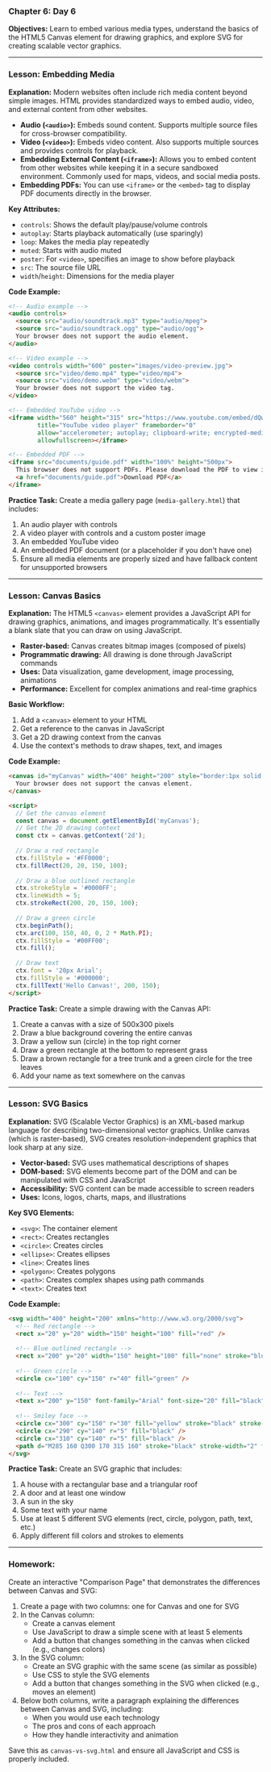 ### **Chapter 6: Day 6**
**Objectives:** Learn to embed various media types, understand the basics of the HTML5 Canvas element for drawing graphics, and explore SVG for creating scalable vector graphics.

---

### **Lesson: Embedding Media**
**Explanation:**
Modern websites often include rich media content beyond simple images. HTML provides standardized ways to embed audio, video, and external content from other websites.

*   **Audio (`<audio>`):** Embeds sound content. Supports multiple source files for cross-browser compatibility.
*   **Video (`<video>`):** Embeds video content. Also supports multiple sources and provides controls for playback.
*   **Embedding External Content (`<iframe>`):** Allows you to embed content from other websites while keeping it in a secure sandboxed environment. Commonly used for maps, videos, and social media posts.
*   **Embedding PDFs:** You can use `<iframe>` or the `<embed>` tag to display PDF documents directly in the browser.

**Key Attributes:**
*   `controls`: Shows the default play/pause/volume controls
*   `autoplay`: Starts playback automatically (use sparingly)
*   `loop`: Makes the media play repeatedly
*   `muted`: Starts with audio muted
*   `poster`: For `<video>`, specifies an image to show before playback
*   `src`: The source file URL
*   `width`/`height`: Dimensions for the media player

**Code Example:**
```html
<!-- Audio example -->
<audio controls>
  <source src="audio/soundtrack.mp3" type="audio/mpeg">
  <source src="audio/soundtrack.ogg" type="audio/ogg">
  Your browser does not support the audio element.
</audio>

<!-- Video example -->
<video controls width="600" poster="images/video-preview.jpg">
  <source src="video/demo.mp4" type="video/mp4">
  <source src="video/demo.webm" type="video/webm">
  Your browser does not support the video tag.
</video>

<!-- Embedded YouTube video -->
<iframe width="560" height="315" src="https://www.youtube.com/embed/dQw4w9WgXcQ" 
        title="YouTube video player" frameborder="0" 
        allow="accelerometer; autoplay; clipboard-write; encrypted-media; gyroscope; picture-in-picture" 
        allowfullscreen></iframe>

<!-- Embedded PDF -->
<iframe src="documents/guide.pdf" width="100%" height="500px">
  This browser does not support PDFs. Please download the PDF to view it: 
  <a href="documents/guide.pdf">Download PDF</a>
</iframe>
```

**Practice Task:**
Create a media gallery page (`media-gallery.html`) that includes:
1. An audio player with controls
2. A video player with controls and a custom poster image
3. An embedded YouTube video
4. An embedded PDF document (or a placeholder if you don't have one)
5. Ensure all media elements are properly sized and have fallback content for unsupported browsers

---

### **Lesson: Canvas Basics**
**Explanation:**
The HTML5 `<canvas>` element provides a JavaScript API for drawing graphics, animations, and images programmatically. It's essentially a blank slate that you can draw on using JavaScript.

*   **Raster-based:** Canvas creates bitmap images (composed of pixels)
*   **Programmatic drawing:** All drawing is done through JavaScript commands
*   **Uses:** Data visualization, game development, image processing, animations
*   **Performance:** Excellent for complex animations and real-time graphics

**Basic Workflow:**
1. Add a `<canvas>` element to your HTML
2. Get a reference to the canvas in JavaScript
3. Get a 2D drawing context from the canvas
4. Use the context's methods to draw shapes, text, and images

**Code Example:**
```html
<canvas id="myCanvas" width="400" height="200" style="border:1px solid #000000;">
  Your browser does not support the canvas element.
</canvas>

<script>
  // Get the canvas element
  const canvas = document.getElementById('myCanvas');
  // Get the 2D drawing context
  const ctx = canvas.getContext('2d');
  
  // Draw a red rectangle
  ctx.fillStyle = '#FF0000';
  ctx.fillRect(20, 20, 150, 100);
  
  // Draw a blue outlined rectangle
  ctx.strokeStyle = '#0000FF';
  ctx.lineWidth = 5;
  ctx.strokeRect(200, 20, 150, 100);
  
  // Draw a green circle
  ctx.beginPath();
  ctx.arc(100, 150, 40, 0, 2 * Math.PI);
  ctx.fillStyle = '#00FF00';
  ctx.fill();
  
  // Draw text
  ctx.font = '20px Arial';
  ctx.fillStyle = '#000000';
  ctx.fillText('Hello Canvas!', 200, 150);
</script>
```

**Practice Task:**
Create a simple drawing with the Canvas API:
1. Create a canvas with a size of 500x300 pixels
2. Draw a blue background covering the entire canvas
3. Draw a yellow sun (circle) in the top right corner
4. Draw a green rectangle at the bottom to represent grass
5. Draw a brown rectangle for a tree trunk and a green circle for the tree leaves
6. Add your name as text somewhere on the canvas

---

### **Lesson: SVG Basics**
**Explanation:**
SVG (Scalable Vector Graphics) is an XML-based markup language for describing two-dimensional vector graphics. Unlike canvas (which is raster-based), SVG creates resolution-independent graphics that look sharp at any size.

*   **Vector-based:** SVG uses mathematical descriptions of shapes
*   **DOM-based:** SVG elements become part of the DOM and can be manipulated with CSS and JavaScript
*   **Accessibility:** SVG content can be made accessible to screen readers
*   **Uses:** Icons, logos, charts, maps, and illustrations

**Key SVG Elements:**
*   `<svg>`: The container element
*   `<rect>`: Creates rectangles
*   `<circle>`: Creates circles
*   `<ellipse>`: Creates ellipses
*   `<line>`: Creates lines
*   `<polygon>`: Creates polygons
*   `<path>`: Creates complex shapes using path commands
*   `<text>`: Creates text

**Code Example:**
```html
<svg width="400" height="200" xmlns="http://www.w3.org/2000/svg">
  <!-- Red rectangle -->
  <rect x="20" y="20" width="150" height="100" fill="red" />
  
  <!-- Blue outlined rectangle -->
  <rect x="200" y="20" width="150" height="100" fill="none" stroke="blue" stroke-width="5" />
  
  <!-- Green circle -->
  <circle cx="100" cy="150" r="40" fill="green" />
  
  <!-- Text -->
  <text x="200" y="150" font-family="Arial" font-size="20" fill="black">Hello SVG!</text>
  
  <!-- Smiley face -->
  <circle cx="300" cy="150" r="30" fill="yellow" stroke="black" stroke-width="2" />
  <circle cx="290" cy="140" r="5" fill="black" />
  <circle cx="310" cy="140" r="5" fill="black" />
  <path d="M285 160 Q300 170 315 160" stroke="black" stroke-width="2" fill="none" />
</svg>
```

**Practice Task:**
Create an SVG graphic that includes:
1. A house with a rectangular base and a triangular roof
2. A door and at least one window
3. A sun in the sky
4. Some text with your name
5. Use at least 5 different SVG elements (rect, circle, polygon, path, text, etc.)
6. Apply different fill colors and strokes to elements

---

### **Homework:**
Create an interactive "Comparison Page" that demonstrates the differences between Canvas and SVG:

1. Create a page with two columns: one for Canvas and one for SVG
2. In the Canvas column:
   - Create a canvas element
   - Use JavaScript to draw a simple scene with at least 5 elements
   - Add a button that changes something in the canvas when clicked (e.g., changes colors)
3. In the SVG column:
   - Create an SVG graphic with the same scene (as similar as possible)
   - Use CSS to style the SVG elements
   - Add a button that changes something in the SVG when clicked (e.g., moves an element)
4. Below both columns, write a paragraph explaining the differences between Canvas and SVG, including:
   - When you would use each technology
   - The pros and cons of each approach
   - How they handle interactivity and animation

Save this as `canvas-vs-svg.html` and ensure all JavaScript and CSS is properly included.